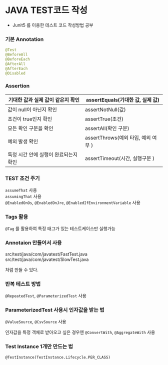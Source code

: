  JAVA TEST코드 작성
 ====

+ Junit5 를 이용한 테스트 코드 작성방법 공부

### 기본 Annotation
```java
@Test
@BeforeAll
@BeforeEach
@AfterAll
@AfterEach
@Disabled
```

### Assertion

| 기대한 값과 실제 값이 같은지 확인 | assertEquals(기대한 값, 실제 값)|
|---|---|
| 값이 null이 아닌지 확인 | assertNotNull(값) |
| 조건이 true인지 확인 | assertTrue(조건) |
| 모든 확인 구문을 확인 | assertAll(확인 구문) |
| 예외 발생 확인 | assertThrows(예외 타입, 예외 여부 ) |
| 특정 시간 안에 실행이 완료되는지 확인 | assertTimeout(시간, 실행구문 )|

### TEST 조건 주기 

`assumeThat` 사용  
`assumingThat` 사용  
`@EnabledOnOs`, `@EnabledOnJre`, `@EnabledIfEnvironmentVariable` 사용  

### Tags 활용

`@Tag` 를 활용하여 특정 태그가 있는 테스트케이스만 실행가능

### Annotaion 만들어서 사용
src/test/java/com/javatest/FastTest.java
src/test/java/com/javatest/SlowTest.java

처럼 만들 수 있다.

### 반복 테스트 방법

`@RepeatedTest`, `@ParameterizedTest` 사용

### ParameterizedTest 사용시 인자값을 받는 법 

`@ValueSource`, `@CsvSource` 사용

인자값을 특정 객체로 받아오고 싶은 경우엔 `@ConvertWith`, `@AggregateWith` 사용 

### Test Instance 1개만 만드는 법

`@TestInstance(TestInstance.Lifecycle.PER_CLASS)`